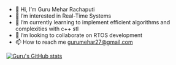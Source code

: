 - 👋 Hi, I’m Guru Mehar Rachaputi
- 👀 I’m interested in Real-Time Systems
- 🌱 I’m currently learning to implement efficient algorithms and complexities with c++ stl
- 💞️ I’m looking to collaborate on RTOS development
- 📫 How to reach me gurumehar27@gmail.com

[![Guru's GitHub stats](https://github-readme-stats.vercel.app/api?username=00thirdeye00)](https://github.com/anuraghazra/github-readme-stats)

<!---
00thirdeye00/00thirdeye00 is a ✨ special ✨ repository because its `README.md` (this file) appears on your GitHub profile.
You can click the Preview link to take a look at your changes.
--->

